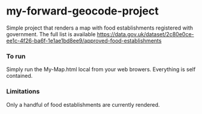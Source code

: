 # my-forward-geocode-project
Simple project that renders a map with food establishments registered with government. The full list is available 
https://data.gov.uk/dataset/2c80e0ce-ee1c-4f26-ba6f-1e1ae1bd8ee9/approved-food-establishments  

### To run
  Simply run the My-Map.html local from your web browers. Everything is self contained.
  
### Limitations
  Only a handful of food establishments are currently rendered.
